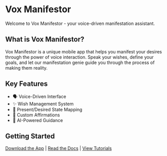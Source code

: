 # Vox Manifestor

Welcome to Vox Manifestor - your voice-driven manifestation assistant.

## What is Vox Manifestor?

Vox Manifestor is a unique mobile app that helps you manifest your desires through the power of voice interaction. Speak your wishes, define your goals, and let our manifestation genie guide you through the process of making them reality.

## Key Features

- 🗣️ Voice-Driven Interface
- ✨ Wish Management System
- 🎯 Present/Desired State Mapping
- 🔮 Custom Affirmations
- 🤖 AI-Powered Guidance

## Getting Started

[Download the App](#) | [Read the Docs](#) | [View Tutorials](#)